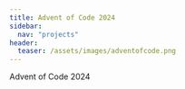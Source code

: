```yaml
---
title: Advent of Code 2024
sidebar:
  nav: "projects"
header:
  teaser: /assets/images/adventofcode.png
---
```


Advent of Code 2024